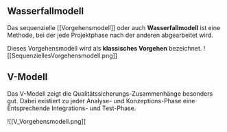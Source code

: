 ## Wasserfallmodell
Das sequenzielle [[Vorgehensmodell]] oder auch **Wasserfallmodell** ist eine Methode, bei der jede Projektphase nach der anderen abgearbeitet wird.

Dieses Vorgehensmodell wird als **klassisches Vorgehen** bezeichnet.
![[SequenziellesVorgehensmodell.png]]

## V-Modell
Das V-Modell zeigt die Qualitätssicherungs-Zusammenhänge besonders gut.
Dabei existiert zu jeder Analyse- und Konzeptions-Phase eine Entsprechende Integrations- und Test-Phase.

![[V_Vorgehensmodell.png]]